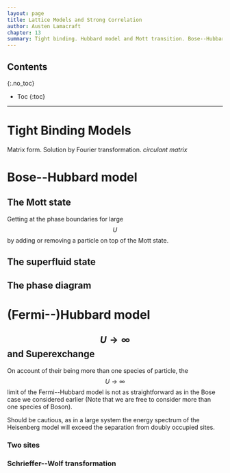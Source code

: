 ```yaml
---
layout: page
title: Lattice Models and Strong Correlation
author: Austen Lamacraft
chapter: 13
summary: Tight binding. Hubbard model and Mott transition. Bose--Hubbard. Superexchange via Schrieffer--Wolf.
---
```


## Contents
{:.no_toc}

* Toc
{:toc}

---

# Tight Binding Models

Matrix form. Solution by Fourier transformation. _circulant matrix_

# Bose--Hubbard model

## The Mott state

Getting at the phase boundaries for large $$U$$ by adding or removing a particle on top of the Mott state.

## The superfluid state

## The phase diagram

# (Fermi--)Hubbard model

## $$U\to\infty$$ and Superexchange

On account of their being more than one species of particle, the $$U\to\infty$$ limit of the Fermi--Hubbard model is not as straightforward as in the Bose case we considered earlier (Note that we are free to consider more than one species of Boson).

Should be cautious, as in a large system the energy spectrum of the Heisenberg model will exceed the separation from doubly occupied sites.

### Two sites

### Schrieffer--Wolf transformation
